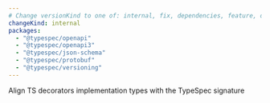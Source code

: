 ```yaml
---
# Change versionKind to one of: internal, fix, dependencies, feature, deprecation, breaking
changeKind: internal
packages:
  - "@typespec/openapi"
  - "@typespec/openapi3"
  - "@typespec/json-schema"
  - "@typespec/protobuf"
  - "@typespec/versioning"
---
```

Align TS decorators implementation types with the TypeSpec signature
